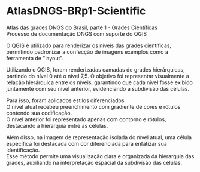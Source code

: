 # AtlasDNGS-BRp1-Scientific
Atlas das grades DNGS do Brasil, parte 1 - Grades Científicas\
Processo de documentação DNGS com suporte do QGIS

O QGIS é utilizado para renderizar os níveis das grades científicas, permitindo padronizar a confecção de imagens exemplos como a ferramenta de "layout".

Utilizando o QGIS, foram renderizadas camadas de grades hierárquicas, partindo do nível 0 até o nível 7,5. O objetivo foi representar visualmente a relação hierárquica entre os níveis, garantindo que cada nível fosse exibido juntamente com seu nível anterior, evidenciando a subdivisão das células.

Para isso, foram aplicados estilos diferenciados:\
O nível atual recebeu preenchimento com gradiente de cores e rótulos contendo sua codificação.\
O nível anterior foi representado apenas com contorno e rótulos, destacando a hierarquia entre as células.

Além disso, na imagem de representação isolada do nível atual, uma célula específica foi destacada com cor diferenciada para enfatizar sua identificação.\
Esse método permite uma visualização clara e organizada da hierarquia das grades, auxiliando na interpretação espacial da subdivisão das células.
